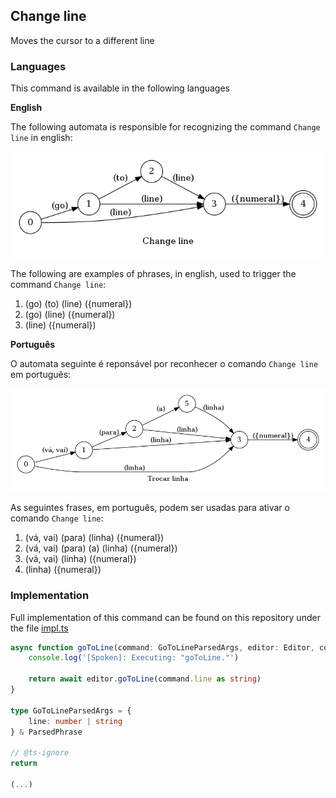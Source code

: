 ## Change line

Moves the cursor to a different line

### Languages

This command is available in the following languages

**English**

The following automata is responsible for recognizing the command `Change line` in english:

![English](phrase_en-US.png)

The following are examples of phrases, in english, used to trigger the command `Change line`:

1. (go) (to) (line) ({numeral})
2. (go) (line) ({numeral})
3. (line) ({numeral})

**Português**

O automata seguinte é reponsável por reconhecer o comando `Change line` em português:

![Português](phrase_pt-BR.png)

As seguintes frases, em português, podem ser usadas para ativar o comando `Change line`:

1. (vá, vai) (para) (linha) ({numeral})
2. (vá, vai) (para) (a) (linha) ({numeral})
3. (vá, vai) (linha) ({numeral})
4. (linha) ({numeral})

### Implementation

Full implementation of this command can be found on this repository under the file [impl.ts](impl.ts)

```typescript
async function goToLine(command: GoToLineParsedArgs, editor: Editor, context: {}) {
    console.log('[Spoken]: Executing: "goToLine."')

    return await editor.goToLine(command.line as string)
}

type GoToLineParsedArgs = {
    line: number | string
} & ParsedPhrase

// @ts-ignore
return

(...)
```